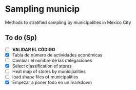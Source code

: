 Sampling municip
================

Methods to stratified sampling by municipalities in Mexico City

To do (Sp)
----------

- [ ] __VALIDAR EL CÓDIGO__
- [X] Tabla de número de actividades económicas
- [ ] Cambiar el nombre de las delegaciones
- [X] Select classification of stores
- [ ] Heat map of stores by municipalities
- [ ] load shape files of municipalities
- [X] Empezar a poner todo en un markdown

